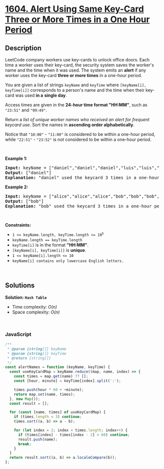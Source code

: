 # [1604. Alert Using Same Key-Card Three or More Times in a One Hour Period](https://leetcode.com/problems/alert-using-same-key-card-three-or-more-times-in-a-one-hour-period)

## Description

<div class="xFUwe" data-track-load="description_content"><p>LeetCode company workers use key-cards to unlock office doors. Each time a worker uses their key-card, the security system saves the worker's name and the time when it was used. The system emits an <strong>alert</strong> if any worker uses the key-card <strong>three or more times</strong> in a one-hour period.</p>

<p>You are given a list of strings <code>keyName</code> and <code>keyTime</code> where <code>[keyName[i], keyTime[i]]</code> corresponds to a person's name and the time when their key-card was used <strong>in a</strong> <strong>single day</strong>.</p>

<p>Access times are given in the <strong>24-hour time format "HH:MM"</strong>, such as <code>"23:51"</code> and <code>"09:49"</code>.</p>

<p>Return a <em>list of unique worker names who received an alert for frequent keycard use</em>. Sort the names in <strong>ascending order alphabetically</strong>.</p>

<p>Notice that <code>"10:00"</code> - <code>"11:00"</code> is considered to be within a one-hour period, while <code>"22:51"</code> - <code>"23:52"</code> is not considered to be within a one-hour period.</p>

<p>&nbsp;</p>
<p><strong class="example">Example 1:</strong></p>

<pre><strong>Input:</strong> keyName = ["daniel","daniel","daniel","luis","luis","luis","luis"], keyTime = ["10:00","10:40","11:00","09:00","11:00","13:00","15:00"]
<strong>Output:</strong> ["daniel"]
<strong>Explanation:</strong> "daniel" used the keycard 3 times in a one-hour period ("10:00","10:40", "11:00").
</pre>

<p><strong class="example">Example 2:</strong></p>

<pre><strong>Input:</strong> keyName = ["alice","alice","alice","bob","bob","bob","bob"], keyTime = ["12:01","12:00","18:00","21:00","21:20","21:30","23:00"]
<strong>Output:</strong> ["bob"]
<strong>Explanation:</strong> "bob" used the keycard 3 times in a one-hour period ("21:00","21:20", "21:30").
</pre>

<p>&nbsp;</p>
<p><strong>Constraints:</strong></p>

<ul>
	<li><code>1 &lt;= keyName.length, keyTime.length &lt;= 10<sup>5</sup></code></li>
	<li><code>keyName.length == keyTime.length</code></li>
	<li><code>keyTime[i]</code> is in the format <strong>"HH:MM"</strong>.</li>
	<li><code>[keyName[i], keyTime[i]]</code> is <strong>unique</strong>.</li>
	<li><code>1 &lt;= keyName[i].length &lt;= 10</code></li>
	<li><code>keyName[i] contains only lowercase English letters.</code></li>
</ul>
</div>

<p>&nbsp;</p>

## Solutions

**Solution: `Hash Table`**

- Time complexity: <em>O(n)</em>
- Space complexity: <em>O(n)</em>

<p>&nbsp;</p>

### **JavaScript**

```js
/**
 * @param {string[]} keyName
 * @param {string[]} keyTime
 * @return {string[]}
 */
const alertNames = function (keyName, keyTime) {
  const useKeyCardMap = keyName.reduce((map, name, index) => {
    const times = map.get(name) ?? [];
    const [hour, minute] = keyTime[index].split(':');

    times.push(hour * 60 + +minute);
    return map.set(name, times);
  }, new Map());
  const result = [];

  for (const [name, times] of useKeyCardMap) {
    if (times.length < 3) continue;
    times.sort((a, b) => a - b);

    for (let index = 2; index < times.length; index++) {
      if (times[index] - times[index - 2] > 60) continue;
      result.push(name);
      break;
    }
  }
  return result.sort((a, b) => a.localeCompare(b));
};
```

